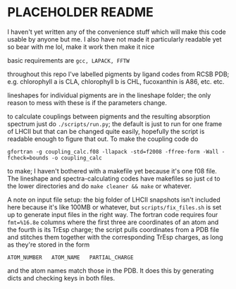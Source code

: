 PLACEHOLDER README
==================


I haven't yet written any of the convenience stuff which will make this code usable by anyone but me.
I also have not made it particularly readable yet so bear with me lol, make it work then make it nice

basic requirements are `gcc, LAPACK, FFTW`

throughout this repo I've labelled pigments by ligand codes from RCSB PDB; e.g. chlorophyll a is CLA, chlorophyll b is CHL, fucoxanthin is A86, etc. etc.

lineshapes for individual pigments are in the lineshape folder; the only reason to mess with these is if the parameters change.

to calculate couplings between pigments and the resulting absorption spectrum just do `./scripts/run.py`; the default is just to run for one frame of LHCII but that can be changed quite easily, hopefully the script is readable enough to figure that out. To make the coupling code do

`gfortran -g coupling_calc.f08 -llapack -std=f2008 -ffree-form -Wall -fcheck=bounds -o coupling_calc`

to make; I haven't bothered with a makefile yet because it's one f08 file. The lineshape and spectra-calculating codes have makefiles so just `cd` to the lower directories and do `make cleaner && make` or whatever.

A note on input file setup: the big folder of LHCII snapshots isn't included here because it's like 100MB or whatever, but `scripts/fix_files.sh` is set up to generate input files in the right way. The fortran code requires four `fmt=%16.8e` columns where the first three are coordinates of an atom and the fourth is its TrEsp charge; the script pulls coordinates from a PDB file and stitches them together with the corresponding TrEsp charges, as long as they're stored in the form 

`ATOM_NUMBER   ATOM_NAME   PARTIAL_CHARGE`

and the atom names match those in the PDB. It does this by generating dicts and checking keys in both files.
